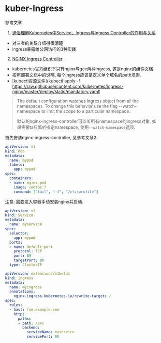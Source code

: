 # kuber-Ingress

参考文章

1. [通俗理解Kubernetes中Service、Ingress与Ingress Controller的作用与关系](https://cloud.tencent.com/developer/article/1326535)
  - 对三者的关系介绍得很清楚
  - ingress暴露给公网访问的3种实践
2. [NGINX Ingress Controller](https://kubernetes.github.io/ingress-nginx/)
  - kubernetes官方组织下只有nginx与gce两种ingress, 这是nginx的组件文档
  - 按照部署文档中的说明, 每个ingress应该是定义单个域名的path规则.
  - [kubectl资源文件](kubectl apply -f https://raw.githubusercontent.com/kubernetes/ingress-nginx/master/deploy/static/mandatory.yaml)

> The default configuration watches Ingress object from all the namespaces. To change this behavior use the flag --watch-namespace to limit the scope to a particular namespace.
> 
> 默认的nginx-ingress-controller可监听所有namespace的ingress对象, 如果需要ta只监听指定namespace, 使用`--watch-namespace`选项.

首先安装nginx-ingress-controller, 见参考文章2.

```yaml
apiVersion: v1
kind: Pod
metadata:
  name: mypod
  labels:
    app: mypod
spec:
  containers:
  - name: nginx-pod
    image: centos:7
    command: ["tail", "-f", "/etc/profile"]
```

注意: 需要进入容器手动安装nginx并启动.

```yaml
apiVersion: v1
kind: Service
metadata:
  name: myservice
spec:
  selector:
    app: mypod
  ports:
  - name: default-port
    protocol: TCP
    port: 80
    targetPort: 80
  type: ClusterIP
```

```yaml
apiVersion: extensions/v1beta1
kind: Ingress
metadata:
  name: myingress
  annotations:
    nginx.ingress.kubernetes.io/rewrite-target: /
spec:
  rules:
  - host: foo.example.com
    http:
      paths:
      - path: /svc
        backend:
          serviceName: myservice
          servicePort: 80
```
